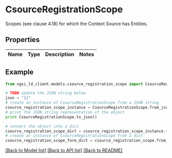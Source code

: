 # CsourceRegistrationScope

Scopes (see clause 4.18) for which the Context Source has Entities. 

## Properties
Name | Type | Description | Notes
------------ | ------------- | ------------- | -------------

## Example

```python
from ngsi_ld_client.models.csource_registration_scope import CsourceRegistrationScope

# TODO update the JSON string below
json = "{}"
# create an instance of CsourceRegistrationScope from a JSON string
csource_registration_scope_instance = CsourceRegistrationScope.from_json(json)
# print the JSON string representation of the object
print CsourceRegistrationScope.to_json()

# convert the object into a dict
csource_registration_scope_dict = csource_registration_scope_instance.to_dict()
# create an instance of CsourceRegistrationScope from a dict
csource_registration_scope_form_dict = csource_registration_scope.from_dict(csource_registration_scope_dict)
```
[[Back to Model list]](../README.md#documentation-for-models) [[Back to API list]](../README.md#documentation-for-api-endpoints) [[Back to README]](../README.md)


